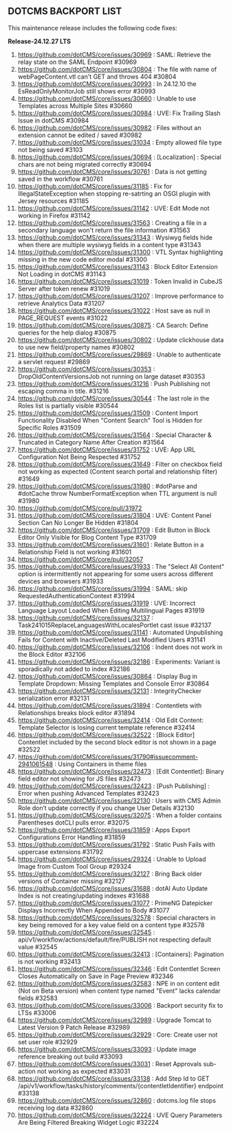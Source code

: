 ## DOTCMS BACKPORT LIST

This maintenance release includes the following code fixes:

**Release-24.12.27 LTS**

1. https://github.com/dotCMS/core/issues/30969 : SAML: Retrieve the relay state on the SAML Endpoint #30969
2. https://github.com/dotCMS/core/issues/30804 : The file with name of webPageContent.vtl can't GET and throws 404 #30804
3. https://github.com/dotCMS/core/issues/30993 : In 24.12.10 the EsReadOnlyMonitorJob still shows error #30993
4. https://github.com/dotCMS/core/issues/30660 : Unable to use Templates across Multiple Sites #30660
5. https://github.com/dotCMS/core/issues/30984 : UVE: Fix Trailing Slash Issue in dotCMS #30984
6. https://github.com/dotCMS/core/issues/30982 : Files without an extension cannot be edited / saved #30982
7. https://github.com/dotCMS/core/issues/31034 : Empty allowed file type not being saved #3103
8. https://github.com/dotCMS/core/issues/30694 : [Localization] : Special chars are not being migrated correctly #30694
9. https://github.com/dotCMS/core/issues/30761 : Data is not getting saved in the workflow #30761
10. https://github.com/dotCMS/core/issues/31185 : Fix for IllegalStateException when stopping re-satrting an OSGI plugin with Jersey resources #31185
11. https://github.com/dotCMS/core/issues/31142 : UVE: Edit Mode not working in Firefox #31142
12. https://github.com/dotCMS/core/issues/31563 : Creating a file in a secondary language won't return the file information #31563
13. https://github.com/dotCMS/core/issues/31343 : Wysiwyg fields hide when there are multiple wysiwyg fields in a content type #31343
14. https://github.com/dotCMS/core/issues/31300 : VTL Syntax highlighting missing in the new code editor modal #31300
15. https://github.com/dotCMS/core/issues/31143 : Block Editor Extension Not Loading in dotCMS #31143
16. https://github.com/dotCMS/core/issues/31019 : Token Invalid in CubeJS Server after token renew #31019
17. https://github.com/dotCMS/core/issues/31207 : Improve performance to retrieve Analytics Data #31207
18. https://github.com/dotCMS/core/issues/31022 : Host save as null in PAGE_REQUEST events #31022
19. https://github.com/dotCMS/core/issues/30875 : CA Search: Define queries for the help dialog #30875
20. https://github.com/dotCMS/core/issues/30802 : Update clickhouse data to use new field/property names #30802
21. https://github.com/dotCMS/core/issues/29869 : Unable to authenticate a servlet request #29869
22. https://github.com/dotCMS/core/issues/30353 : DropOldContentVersionsJob not running on large dataset #30353
23. https://github.com/dotCMS/core/issues/31216 : Push Publishing not escaping comma in title. #31216
24. https://github.com/dotCMS/core/issues/30544 : The last role in the Roles list is partially visible #30544
25. https://github.com/dotCMS/core/issues/31509 : Content Import Functionality Disabled When "Content Search" Tool is Hidden for Specific Roles #31509
26. https://github.com/dotCMS/core/issues/31564 : Special Character & Truncated in Category Name After Creation #31564
27. https://github.com/dotCMS/core/issues/31752 : UVE: App URL Configuration Not Being Respected #31752
28. https://github.com/dotCMS/core/issues/31649 : Filter on checkbox field not working as expected (Content search portal and relationship filter) #31649
29. https://github.com/dotCMS/core/issues/31980 : #dotParse and #dotCache throw NumberFormatException when TTL argument is null #31980
30. https://github.com/dotCMS/core/pull/31972
31. https://github.com/dotCMS/core/issues/31804 : UVE: Content Panel Section Can No Longer Be Hidden #31804
32. https://github.com/dotCMS/core/issues/31709 : Edit Button in Block Editor Only Visible for Blog Content Type #31709
33. https://github.com/dotCMS/core/issues/31601 : Relate Button in a Relationship Field is not working #31601
34. https://github.com/dotCMS/core/pull/32057
35. https://github.com/dotCMS/core/issues/31933 : The "Select All Content" option is intermittently not appearing for some users across different devices and browsers #31933
36. https://github.com/dotCMS/core/issues/31994 : SAML: skip RequestedAuthenticationContext #31994
37. https://github.com/dotCMS/core/issues/31919 : UVE: Incorrect Language Layout Loaded When Editing Multilingual Pages #31919
38. https://github.com/dotCMS/core/issues/32137 : Task241015ReplaceLanguagesWithLocalesPortlet cast issue #32137
39. https://github.com/dotCMS/core/issues/31141 : Automated Unpublishing Fails for Content with Inactive/Deleted Last Modified Users #31141
40. https://github.com/dotCMS/core/issues/32106 : Indent does not work in the Block Editor #32106
41. https://github.com/dotCMS/core/issues/32186 : Experiments: Variant is sporadically not added to index #32186
42. https://github.com/dotCMS/core/issues/30864 : Display Bug in Template Dropdown: Missing Templates and Console Error #30864
43. https://github.com/dotCMS/core/issues/32131 : IntegrityChecker serialization error #32131
44. https://github.com/dotCMS/core/issues/31894 : Contentlets with Relationships breaks block editor #31894
45. https://github.com/dotCMS/core/issues/32414 : Old Edit Content: Template Selector is losing current template reference #32414
46. https://github.com/dotCMS/core/issues/32522 : [Block Editor] Contentlet included by the second block editor is not shown in a page #32522
47. https://github.com/dotCMS/core/issues/31790#issuecomment-2941061548 : Using Containers in theme files
48. https://github.com/dotCMS/core/issues/32473 : [Edit Contentlet]: Binary field editor not showing for JS files #32473
49. https://github.com/dotCMS/core/issues/32423 : [Push Publishing] : Error when pushing Advanced Templates #32423
50. https://github.com/dotCMS/core/issues/32130 : Users with CMS Admin Role don’t update correctly if you change User Details #32130
51. https://github.com/dotCMS/core/issues/32075 : When a folder contains Parentheses dotCLI pulls error. #32075
52. https://github.com/dotCMS/core/issues/31859 : Apps Export Configurations Error Handling #31859
53. https://github.com/dotCMS/core/issues/31792 : Static Push Fails with uppercase extensions #31792
54. https://github.com/dotCMS/core/issues/29324 : Unable to Upload Image from Custom Tool Group #29324
55. https://github.com/dotCMS/core/issues/32127 : Bring Back older versions of Container missing #32127
56. https://github.com/dotCMS/core/issues/31688 : dotAI Auto Update Index is not creating/updating indexes #31688
57. https://github.com/dotCMS/core/issues/31077 : PrimeNG Datepicker Displays Incorrectly When Appended to Body #31077
58. https://github.com/dotCMS/core/issues/32578 : Special characters in key being removed for a key value field on a content type #32578
59. https://github.com/dotCMS/core/issues/32545 : api/v1/workflow/actions/default/fire/PUBLISH not respecting default value #32545
60. https://github.com/dotCMS/core/issues/32413 : [Containers]: Pagination is not working #32413
61. https://github.com/dotCMS/core/issues/32346 : Edit Contentlet Screen Closes Automatically on Save in Page Preview #32346
62. https://github.com/dotCMS/core/issues/32583 : NPE in on content edit (Not on Beta version) when content type named "Event" lacks calendar fields #32583
63. https://github.com/dotCMS/core/issues/33006 : Backport security fix to LTSs #33006
64. https://github.com/dotCMS/core/issues/32989 : Upgrade Tomcat to Latest Version 9 Patch Release #32989
65. https://github.com/dotCMS/core/issues/32929 : Core: Create user not set user role #32929
66. https://github.com/dotCMS/core/issues/33093 : Update image reference breaking out build #33093
67. https://github.com/dotCMS/core/issues/33031 : Reset Approvals sub-action not working as expected #33031
68. https://github.com/dotCMS/core/issues/33138 : Add Step Id to GET /api/v1/workflow/tasks/history/comments/{contentletIdentifier} endpoint #33138
69. https://github.com/dotCMS/core/issues/32860 : dotcms.log file stops receiving log data #32860
70. https://github.com/dotCMS/core/issues/32224 : UVE Query Parameters Are Being Filtered Breaking Widget Logic #32224

